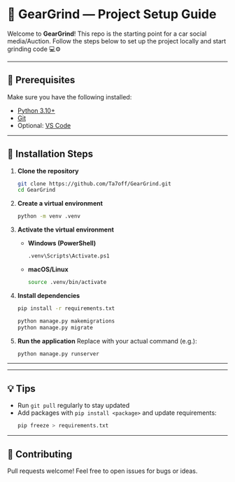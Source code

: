 # 📘 GearGrind — Project Setup Guide

Welcome to **GearGrind**! This repo is the starting point for a car social media/Auction. Follow the steps below to set up the project locally and start grinding code 💻⚙️

---

## 🔧 Prerequisites

Make sure you have the following installed:

- [Python 3.10+](https://www.python.org/downloads/)
- [Git](https://git-scm.com/)
- Optional: [VS Code](https://code.visualstudio.com/)

---

## 🚀 Installation Steps

1. **Clone the repository**
   ```bash
   git clone https://github.com/Ta7off/GearGrind.git
   cd GearGrind
   ```

2. **Create a virtual environment**
   ```bash
   python -m venv .venv
   ```

3. **Activate the virtual environment**

   - **Windows (PowerShell)**
     ```bash
     .venv\Scripts\Activate.ps1
     ```

   - **macOS/Linux**
     ```bash
     source .venv/bin/activate
     ```

4. **Install dependencies**
   ```bash
   pip install -r requirements.txt
   ```

   ```bash
   python manage.py makemigrations
   python manage.py migrate
   ```

5. **Run the application**
   Replace with your actual command (e.g.):
   ```bash
   python manage.py runserver
   ```

---
---

## 💡 Tips

- Run `git pull` regularly to stay updated
- Add packages with `pip install <package>` and update requirements:
  ```bash
  pip freeze > requirements.txt
  ```

---

## 🤝 Contributing

Pull requests welcome! Feel free to open issues for bugs or ideas.
